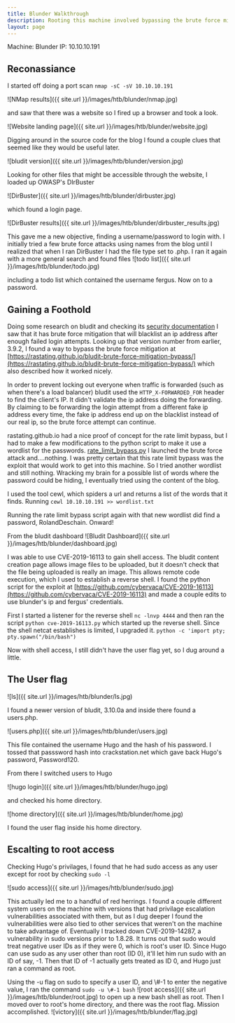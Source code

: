 ```yaml
---
title: Blunder Walkthrough
description: Rooting this machine involved bypassing the brute force mitigate of bludit, creating a custom wordlist, and taking advantage of a flaw with sudo and negative values.
layout: page
---
```


Machine: Blunder
IP: 10.10.10.191

## Reconassiance

I started off doing a port scan `nmap -sC -sV 10.10.10.191`

![NMap results]({{ site.url }}/images/htb/blunder/nmap.jpg)

and saw that there was a website so I fired up a browser and took a look.

![Website landing page]({{ site.url }}/images/htb/blunder/website.jpg)

Digging around in the source code for the blog I found a couple clues that seemed like they would be useful later.

![bludit version]({{ site.url }}/images/htb/blunder/version.jpg)

Looking for other files that might be accessible through the website, I loaded up OWASP's DIrBuster

![DirBuster]({{ site.url }}/images/htb/blunder/dirbuster.jpg)

which found a login page.

![DirBuster results]({{ site.url }}/images/htb/blunder/dirbuster_results.jpg)

This gave me a new objective, finding a username/password to login with. I initially tried a few brute force attacks using names from the blog until I realized that when I ran DirBuster I had the file type set to .php. I ran it again with a more general search and found files
![todo list]({{ site.url }}/images/htb/blunder/todo.jpg)

including a todo list which contained the username fergus. Now on to a password.

## Gaining a Foothold

Doing some research on bludit and checking its [security documentation](https://docs.bludit.com/en/security/brute-force-protection) I saw that it has brute force mitigation that will blacklist an ip address after enough failed login attempts. Looking up that version number from earlier, 3.9.2, I found a way to bypass the brute force mitigation at [https://rastating.github.io/bludit-brute-force-mitigation-bypass/](https://rastating.github.io/bludit-brute-force-mitigation-bypass/) which also described how it worked nicely.

In order to prevent locking out everyone when traffic is forwarded (such as when there's a load balancer) bludit used the `HTTP_X-FORWARDED_FOR` header to find the client's IP. It didn't validate the ip address doing the forwarding. By claiming to be forwarding the login attempt from a different fake ip address every time, the fake ip address end up on the blacklist instead of our real ip, so the brute force attempt can continue.

rastating.github.io had a nice proof of concept for the rate limit bypass, but I had to make a few modifications to the python script to make it use a wordlist for the passwords. [rate_limit_bypass.py](https://github.com/lithrion/htb_scripts/blob/main/blunder/rate_limit_bypass.py) I launched the brute force attack and....nothing. I was pretty certain that this rate limit bypass was the exploit that would work to get into this machine. So I tried another wordlist and still nothing. Wracking my brain for a possible list of words where the password could be hiding, I eventually tried using the content of the blog.

I used the tool cewl, which spiders a url and returns a list of the words that it finds. Running `cewl 10.10.10.191 >> wordlist.txt`

Running the rate limit bypass script again with that new wordlist did find a password, RolandDeschain. Onward!

From the bludit dashboard
![Bludit Dashboard]({{ site.url }}/images/htb/blunder/dashboard.jpg)

I was able to use CVE-2019-16113 to gain shell access. The bludit content creation page allows image files to be uploaded, but it doesn't check that the file being uploaded is really an image. This allows remote code execution, which I used to establish a reverse shell. I found the python script for the exploit at [https://github.com/cybervaca/CVE-2019-16113](https://github.com/cybervaca/CVE-2019-16113) and made a couple edits to use blunder's ip and fergus' credentials.

First I started a listener for the reverse shell 
`nc -lnvp 4444`
and then ran the script
`python cve-2019-16113.py`
which started up the reverse shell. Since the shell netcat establishes is limited, I upgraded it.
`python -c 'import pty; pty.spawn("/bin/bash")`

Now with shell access, I still didn't have the user flag yet, so I dug around a little.

## The User flag

![ls]({{ site.url }}/images/htb/blunder/ls.jpg)

I found a newer version of bludit, 3.10.0a and inside there found a users.php.

![users.php]({{ site.url }}/images/htb/blunder/users.jpg)

This file contained the username Hugo and the hash of his password. I tossed that passsword hash into crackstation.net which gave back Hugo's password, Password120.

From there I switched users to Hugo

![hugo login]({{ site.url }}/images/htb/blunder/hugo.jpg)

and checked his home directory.

![home directory]({{ site.url }}/images/htb/blunder/home.jpg)

I found the user flag inside his home directory.

## Escalting to root access

Checking Hugo's privilages, I found that he had sudo access as any user except for root by checking `sudo -l`

![sudo access]({{ site.url }}/images/htb/blunder/sudo.jpg)

This actually led me to a handful of red herrings. I found a couple different system users on the machine with versions that had privilage escalation vulnerabilities associated with them, but as I dug deeper I found the vulnerabilities were also tied to other services that weren't on the machine to take advantage of. Eventually I tracked down CVE-2019-14287, a vulnerability in sudo versions prior to 1.8.28. It turns out that sudo would treat negative user IDs as if they were 0, which is root's user ID. Since Hugo can use sudo as any user other than root (ID 0), it'll let him run sudo with an ID of say, -1. Then that ID of -1 actually gets treated as ID 0, and Hugo just ran a command as root.

Using the -u flag on sudo to specify a user ID, and \\#-1 to enter the negative value, I ran the command
`sudo -u \#-1 bash`
![root access]({{ site.url }}/images/htb/blunder/root.jpg)
to open up a new bash shell as root. Then I moved over to root's home directory, and there was the root flag. Mission accomplished.
![victory]({{ site.url }}/images/htb/blunder/flag.jpg)





